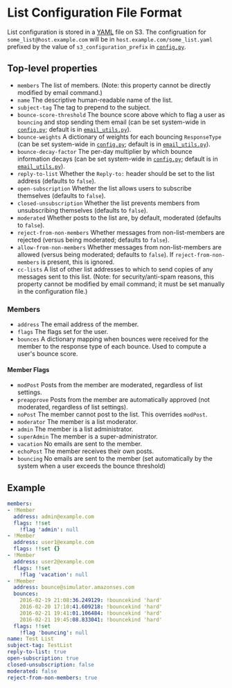 # List Configuration File Format

List configuration is stored in a [YAML](http://yaml.org/) file on S3.  The configruation for `some_list@host.example.com` will be in `host.example.com/some_list.yaml` prefixed by the value of `s3_configuration_prefix` in [`config.py`](../lambda/config.example.py).

## Top-level properties

- `members` The list of members.  (Note: this property cannot be directly modified by email command.)
- `name` The descriptive human-readable name of the list.
- `subject-tag` The tag to prepend to the subject.
- `bounce-score-threshold` The bounce score above which to flag a user as `bouncing` and stop sending them email (can be set system-wide in [`config.py`](../lambda/config.example.py); default is in [`email_utils.py`](../lambda/email_utils.py)).
- `bounce-weights` A dictionary of weights for each bouncing `ResponseType` (can be set system-wide in [`config.py`](../lambda/config.example.py); default is in [`email_utils.py`](../lambda/email_utils.py)).
- `bounce-decay-factor` The per-day multiplier by which bounce information decays (can be set system-wide in [`config.py`](../lambda/config.example.py); default is in [`email_utils.py`](../lambda/email_utils.py)).
- `reply-to-list` Whether the `Reply-to:` header should be set to the list address (defaults to `false`).
- `open-subscription` Whether the list allows users to subscribe themselves (defaults to `false`).
- `closed-unsubscription` Whether the list prevents members from unsubscribing themselves (defaults to `false`).
- `moderated` Whether posts to the list are, by default, moderated (defaults to `false`).
- `reject-from-non-members` Whether messages from non-list-members are rejected (versus being moderated; defaults to `false`).
- `allow-from-non-members` Whether messages from non-list-members are allowed (versus being moderated; defaults to `false`).  If `reject-from-non-members` is present, this is ignored.
- `cc-lists` A list of other list addresses to which to send copies of any messages sent to this list.  (Note: for security/anti-spam reasons, this property cannot be modified by email command; it must be set manually in the configuration file.)

### Members

- `address` The email address of the member.
- `flags` The flags set for the user.
- `bounces` A dictionary mapping when bounces were received for the member to the response type of each bounce.  Used to compute a user's bounce score.

#### Member Flags

- `modPost` Posts from the member are moderated, regardless of list settings.
- `preapprove` Posts from the member are automatically approved (not moderated, regardless of list settings).
- `noPost` The member cannot post to the list.  This overrides `modPost`.
- `moderator` The member is a list moderator.
- `admin` The member is a list administrator.
- `superAdmin` The member is a super-administrator.
- `vacation` No emails are sent to the member.
- `echoPost` The member receives their own posts.
- `bouncing` No emails are sent to the member (set automatically by the system when a user exceeds the bounce threshold)

## Example
```yaml
members:
- !Member
  address: admin@example.com
  flags: !!set
    !flag 'admin': null
- !Member
  address: user1@example.com
  flags: !!set {}
- !Member
  address: user2@example.com
  flags: !!set
    !flag 'vacation': null
- !Member
  address: bounce@simulator.amazonses.com
  bounces:
    2016-02-19 21:08:36.249129: !bouncekind 'hard'
    2016-02-20 17:10:41.609218: !bouncekind 'hard'
    2016-02-21 19:41:01.106484: !bouncekind 'hard'
    2016-02-21 19:45:08.833041: !bouncekind 'hard'
  flags: !!set
    !flag 'bouncing': null
name: Test List
subject-tag: TestList
reply-to-list: true
open-subscription: true
closed-unsubscription: false
moderated: false
reject-from-non-members: true
```
